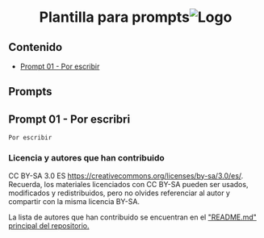 <div align="center">

<!-- title -->

# Plantilla para prompts![Logo](../../../logo.png)
</div>

## Contenido
- [Prompt 01 - Por escribir](#prompt01)

## Prompts
## <a name="prompt01"></a> Prompt 01 - Por escribri
```
Por escribir
```

### Licencia y autores que han contribuido

CC BY-SA 3.0 ES https://creativecommons.org/licenses/by-sa/3.0/es/. Recuerda, los materiales licenciados con CC BY-SA pueden ser usados, modificados y redistribuidos, pero no olvides referenciar al autor y compartir con la misma licencia BY-SA.

La lista de autores que han contribuido se encuentran en el ["README.md" principal del repositorio.](https://github.com/sergarb1/awesome-list-prompts-chagpt-educacion/blob/main/README.md)